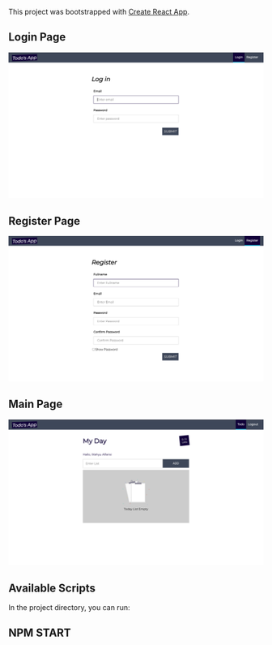 This project was bootstrapped with [Create React App](https://github.com/facebook/create-react-app).

## Login Page
![alt text](https://github.com/wahyualfarisi/React-todos/blob/master/sc/login_page.png?raw=true)

## Register Page
![alt text](https://github.com/wahyualfarisi/React-todos/blob/master/sc/register_page.png?raw=true)

## Main Page
![alt text](https://github.com/wahyualfarisi/React-todos/blob/master/sc/main_page.png?raw=true)

## Available Scripts
In the project directory, you can run:

## NPM START